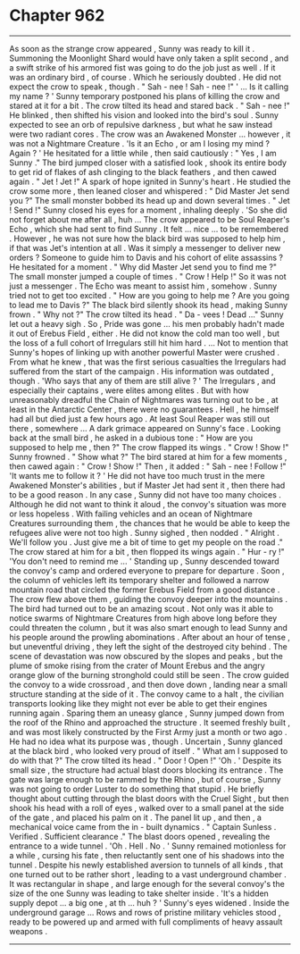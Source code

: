 
# Chapter 962


---

As soon as the strange crow appeared , Sunny was ready to kill it . Summoning the Moonlight Shard would have only taken a split second , and a swift strike of his armored fist was going to do the job just as well .
If it was an ordinary bird , of course . Which he seriously doubted .
He did not expect the crow to speak , though .
" Sah - nee ! Sah - nee !"
' ... Is it calling my name ? '
Sunny temporary postponed his plans of killing the crow and stared at it for a bit . The crow tilted its head and stared back .
" Sah - nee !"
He blinked , then shifted his vision and looked into the bird's soul . Sunny expected to see an orb of repulsive darkness , but what he saw instead were two radiant cores . The crow was an Awakened Monster ... however , it was not a Nightmare Creature .
'Is it an Echo , or am I losing my mind ? Again ? '
He hesitated for a little while , then said cautiously :
" Yes , I am Sunny ."
The bird jumped closer with a satisfied look , shook its entire body to get rid of flakes of ash clinging to the black feathers , and then cawed again .
" Jet ! Jet !"
A spark of hope ignited in Sunny's heart . He studied the crow some more , then leaned closer and whispered :
" Did Master Jet send you ?"
The small monster bobbed its head up and down several times .
" Jet ! Send !"
Sunny closed his eyes for a moment , inhaling deeply .
'So she did not forget about me after all , huh ...
The crow appeared to be Soul Reaper's Echo , which she had sent to find Sunny . It felt ... nice ... to be remembered . However , he was not sure how the black bird was supposed to help him , if that was Jet's intention at all .
Was it simply a messenger to deliver new orders ? Someone to guide him to Davis and his cohort of elite assassins ?
He hesitated for a moment .
" Why did Master Jet send you to find me ?"
The small monster jumped a couple of times .
" Crow ! Help !"
So it was not just a messenger . The Echo was meant to assist him , somehow . Sunny tried not to get too excited .
" How are you going to help me ? Are you going to lead me to Davis ?"
The black bird silently shook its head , making Sunny frown .
" Why not ?"
The crow tilted its head .
" Da - vees ! Dead ..."
Sunny let out a heavy sigh . So , Pride was gone ... his men probably hadn't made it out of Erebus Field , either . He did not know the cold man too well , but the loss of a full cohort of Irregulars still hit him hard .
... Not to mention that Sunny's hopes of linking up with another powerful Master were crushed .
From what he knew , that was the first serious casualties the Irregulars had suffered from the start of the campaign . His information was outdated , though .
'Who says that any of them are still alive ? '
The Irregulars , and especially their captains , were elites among elites . But with how unreasonably dreadful the Chain of Nightmares was turning out to be , at least in the Antarctic Center , there were no guarantees .
Hell , he himself had all but died just a few hours ago .
At least Soul Reaper was still out there , somewhere ...
A dark grimace appeared on Sunny's face . Looking back at the small bird , he asked in a dubious tone :
" How are you supposed to help me , then ?"
The crow flapped its wings .
" Crow ! Show !"
Sunny frowned .
" Show what ?"
The bird stared at him for a few moments , then cawed again :
" Crow ! Show !"
Then , it added :
" Sah - nee ! Follow !"
'It wants me to follow it ? '
He did not have too much trust in the mere Awakened Monster's abilities , but if Master Jet had sent it , then there had to be a good reason . In any case , Sunny did not have too many choices .
Although he did not want to think it aloud , the convoy's situation was more or less hopeless . With failing vehicles and an ocean of Nightmare Creatures surrounding them , the chances that he would be able to keep the refugees alive were not too high .
Sunny sighed , then nodded .
" Alright . We'll follow you . Just give me a bit of time to get my people on the road ."
The crow stared at him for a bit , then flopped its wings again .
" Hur - ry !"
'You don't need to remind me ... '
Standing up , Sunny descended toward the convoy's camp and ordered everyone to prepare for departure . Soon , the column of vehicles left its temporary shelter and followed a narrow mountain road that circled the former Erebus Field from a good distance .
The crow flew above them , guiding the convoy deeper into the mountains . The bird had turned out to be an amazing scout . Not only was it able to notice swarms of Nightmare Creatures from high above long before they could threaten the column , but it was also smart enough to lead Sunny and his people around the prowling abominations .
After about an hour of tense , but uneventful driving , they left the sight of the destroyed city behind . The scene of devastation was now obscured by the slopes and peaks , but the plume of smoke rising from the crater of Mount Erebus and the angry orange glow of the burning stronghold could still be seen .
The crow guided the convoy to a wide crossroad , and then dove down , landing near a small structure standing at the side of it .
The convoy came to a halt , the civilian transports looking like they might not ever be able to get their engines running again . Sparing them an uneasy glance , Sunny jumped down from the roof of the Rhino and approached the structure .
It seemed freshly built , and was most likely constructed by the First Army just a month or two ago . He had no idea what its purpose was , though .
Uncertain , Sunny glanced at the black bird , who looked very proud of itself .
" What am I supposed to do with that ?"
The crow tilted its head .
" Door ! Open !"
'Oh . '
Despite its small size , the structure had actual blast doors blocking its entrance . The gate was large enough to be rammed by the Rhino , but of course , Sunny was not going to order Luster to do something that stupid .
He briefly thought about cutting through the blast doors with the Cruel Sight , but then shook his head with a roll of eyes , walked over to a small panel at the side of the gate , and placed his palm on it . The panel lit up , and then , a mechanical voice came from the in - built dynamics .
" Captain Sunless . Verified . Sufficient clearance ."
The blast doors opened , revealing the entrance to a wide tunnel .
'Oh . Hell . No . '
Sunny remained motionless for a while , cursing his fate , then reluctantly sent one of his shadows into the tunnel .
Despite his newly established aversion to tunnels of all kinds , that one turned out to be rather short , leading to a vast underground chamber . It was rectangular in shape , and large enough for the several convoy's the size of the one Sunny was leading to take shelter inside .
'It's a hidden supply depot ... a big one , at th ... huh ? '
Sunny's eyes widened .
Inside the underground garage ...
Rows and rows of pristine military vehicles stood , ready to be powered up and armed with full compliments of heavy assault weapons .

---

